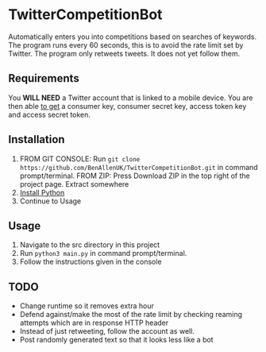 # TwitterCompetitionBot
Automatically enters you into competitions based on searches of keywords. The program runs every 60 seconds,
this is to avoid the rate limit set by Twitter. The program only retweets tweets. It does not yet follow them.

## Requirements
You **WILL NEED**  a Twitter account that is linked to a mobile device. You are then able [to get](https://apps.twitter.com/) a consumer key, consumer secret key, access token key and access secret token.


## Installation
1) FROM GIT CONSOLE: Run `git clone https://github.com/BenAllenUK/TwitterCompetitionBot.git` in command prompt/terminal.
   FROM ZIP: Press Download ZIP in the top right of the project page. Extract somewhere
2) [Install Python](https://www.python.org/downloads/)
3) Continue to Usage


## Usage
1) Navigate to the src directory in this project
2) Run `python3 main.py` in command prompt/terminal. 
3) Follow the instructions given in the console

## TODO
- Change runtime so it removes extra hour
- Defend against/make the most of the rate limit by checking reaming attempts which are in response HTTP header
- Instead of just retweeting, follow the account as well.
- Post randomly generated text so that it looks less like a bot